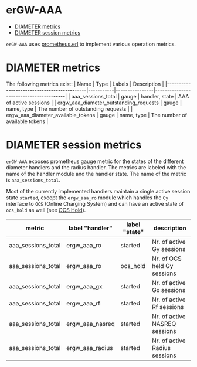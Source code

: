 # erGW-AAA
* [DIAMETER metrics](#diameter-metrics)
* [DIAMETER session metrics](#diameter-session-metrics)

`erGW-AAA` uses [prometheus.erl](https://github.com/deadtrickster/prometheus.erl) to implement various operation metrics.

# DIAMETER metrics

The following metrics exist:
| Name                                       | Type      | Labels         | Description                            |
|--------------------------------------------|-----------|----------------|----------------------------------------|
| aaa_sessions_total                         | gauge     | handler, state | AAA of active sessions                 |
| ergw_aaa_diameter_outstanding_requests     | gauge     | name, type     | The number of outstanding requests     |
| ergw_aaa_diameter_available_tokens         | gauge     | name, type     | The number of available tokens         |

# DIAMETER session metrics

`erGW-AAA` exposes prometheus gauge metric for the states of the different diameter handlers
 and the radius handler.
The metrics are labeled with the name of the handler module and the handler state. The name
 of the metric is `aaa_sessions_total`.

Most of the currently implemented handlers maintain a single active session state `started`,
 except the `ergw_aaa_ro` module which handles the `Gy` interface to `OCS` (Online Charging
 System) and can have an active state of `ocs_hold` as well (see [OCS Hold](ocs_hold.md)).


| metric             | label "handler" | label "state" | description                    |
|--------------------|-----------------|---------------|--------------------------------|
| aaa_sessions_total | ergw_aaa_ro     | started       | Nr. of active Gy sessions      |
| aaa_sessions_total | ergw_aaa_ro     | ocs_hold      | Nr. of OCS held Gy sessions    |
| aaa_sessions_total | ergw_aaa_gx     | started       | Nr. of active Gx sessions      |
| aaa_sessions_total | ergw_aaa_rf     | started       | Nr. of active Rf sessions      |
| aaa_sessions_total | ergw_aaa_nasreq | started       | Nr. of active NASREQ sessions  |
| aaa_sessions_total | ergw_aaa_radius | started       | Nr. of active Radius sessions  |
